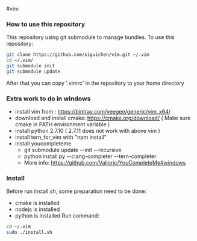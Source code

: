 #vim

### How to use this repository
This repository using git submodule to manage bundles. To use this repository:
```bash
git clone https://github.com/xiguichen/vim.git ~/.vim
cd ~/.vim/
git submodule init
git submodule update
```
After that you can copy '.vimrc' in the repository to your home directory


### Extra work to do in windows
* install vim from : https://bintray.com/veegee/generic/vim_x64/
* download and install cmake: https://cmake.org/download/  ( Make sure cmake in PATH environment variable )
* install python 2.7.10 ( 2.7.11 does not work with above vim )
* install tern_for_vim with "npm install"
* install youcompleteme
  * git submodule update --init --recursive
  * python install.py --clang-completer --tern-completer
  * More info: https://github.com/Valloric/YouCompleteMe#windows


### Install
Before run install.sh, some preparation need to be done:
* cmake is installed
* nodejs is installed
* python is installed
Run command:
```bash
cd ~/.vim
sudo ./install.sh
```
